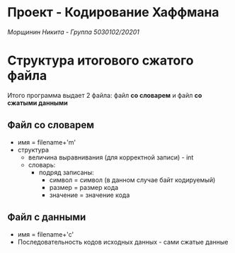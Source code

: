 # Проект - Кодирование Хаффмана

*Морщинин Никита - Группа 5030102/20201*

# Структура итогового сжатого файла

Итого программа выдает 2 файла: файл **со словарем** и файл **со сжатыми данными**

## Файл со словарем

- имя = filename+'m'
- структура
  - величина выравнивания (для корректной записи) - int
  - словарь:
    - подряд записаны:
      - символ = символ (в данном случае байт кодируемый)
      - размер = размер кода 
      - значение = значение кода

## Файл с данными

- имя = filename+'c'
- Последовательность кодов исходных данных - сами сжатые данные

